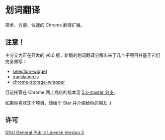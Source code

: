 # 划词翻译

简单、方便、快速的 Chrome 翻译扩展。

## 注意！

主分支为正在开发的 v6.0 版，新版的划词翻译分解出来了几个子项目并基于它们完全重写：

 + [selection-widget](https://github.com/lmk123/selection-widget)
 + [translation.js](https://github.com/lmk123/translation.js)
 + [chrome-storage-wrapper](https://github.com/lmk123/chrome-storage-wrapper)

目前托管在 Chrome 网上商店的版本见 [5.x-master 分支](https://github.com/lmk123/crx-selection-translate/tree/5.x-master)。

如果你喜欢这个项目，请给个 Star 并介绍给你的朋友 :)

## 许可

[GNU General Public License Version 3](https://www.gnu.org/licenses/gpl.html)
